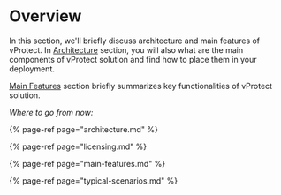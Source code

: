 # Overview

In this section, we'll briefly discuss architecture and main features of vProtect. In [Architecture](architecture.md) section, you will also what are the main components of vProtect solution and find how to place them in your deployment.

[Main Features](main-features.md) section briefly summarizes key functionalities of vProtect solution.



_Where to go from now:_

{% page-ref page="architecture.md" %}

{% page-ref page="licensing.md" %}

{% page-ref page="main-features.md" %}

{% page-ref page="typical-scenarios.md" %}



